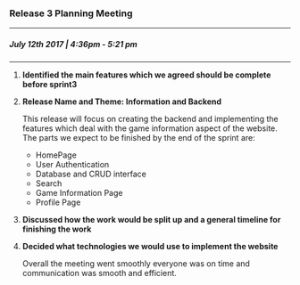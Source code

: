 ### Release 3 Planning Meeting
---
##### July 12th 2017 | 4:36pm - 5:21 pm
***

1.  <b> Identified the main features which we agreed should be complete before sprint3 </b>

2.  <b> Release Name and Theme: Information and Backend </b>
	<p> This release will focus on creating the backend and implementing the features which
    deal with the game information aspect of the website. The parts we expect to be finished
    by the end of the sprint are: </p>
    <ul>
        <li>HomePage</li>
        <li>User Authentication</li>   
        <li>Database and CRUD interface</li>  
        <li>Search</li> 
        <li>Game Information Page</li>
        <li>Profile Page</li>      
    </ul>
3.  <b>Discussed how the work would be split up and a general timeline for
    finishing the work</b>

4. <b>Decided what technologies we would use to implement the website</b>

   <p>Overall the meeting went smoothly everyone was on time and communication was
   smooth and efficient.  </p>
